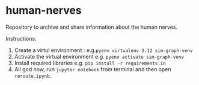 # human-nerves

Repository to archive and share information about the human nerves.

Instructions:

1. Create a virtul environment :
   e.g.`pyenv virtualenv 3.12 sim-graph-venv`
2. Activate the virtual environment
   e.g. `pyenv activate sim-graph-venv`
3. Install required libraries
   e.g. `pip install -r requirements.in`
4. All god now, run `jupyter notebook` from terminal and then open `reroute.ipynb`.
